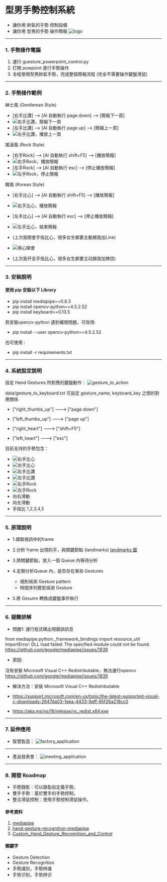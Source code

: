 # 型男手勢控制系統 
* 讓你用 帥氣的手勢 控制設備
* 讓你用 型男的手勢 操作簡報
![logo](img/jpg/hand_gesture_remote_control.jpg)

---
### 1. 手勢操作電腦

1. 運行 guesture_powerpoint_control.py
2. 打開 powpoint 進行手勢操作 
3. 全程使用型男帥氣手勢，完成整個簡報流程 (完全不需要操作鍵盤滑鼠)

---
### 2. 手勢操作範例


紳士風 (Gentleman Style)
* [右手比讚] --> [AI 自動執行 page down] --> [簡報下一頁]
* ![右手比讚，簡報下一頁](img/gif/right_thumb_up.gif)
* [左手比讚] --> [AI 自動執行 page up] --> [簡報上一頁]
* ![左手比讚，播放上一頁](img/gif/left_thumb_up.gif)


搖滾風 (Rock Style)
* [右手Rock] --> [AI 自動執行 shift+F5] --> [播放簡報]
* ![右手Rock，播放簡報](img/gif/right_rock.gif)
* [左手Rock] --> [AI 自動執行 esc] --> [停止播放簡報]
* ![左手Rock，停止簡報](img/gif/left_rock.gif)

韓風 (Korean Style)
* [右手比心] --> [AI 自動執行 shift+F5] --> [播放簡報]
* ![右手比心，播放簡報](img/gif/right_heart.gif)
* [左手比心] --> [AI 自動執行 esc] --> [停止播放簡報]
* ![左手比心，結束簡報](img/gif/left_heart.gif)

* (上次我開會手指比心，很多女生都要主動跟我加Line)
* ![用心開會](img/gif/star_heart_gesture.gif)
* (上次我开会手指比心，很多女生都要主动跟我加微信)

---
### 3. 安裝說明

#### 使用 pip 安裝以下 Library
* pip install mediapipe==0.8.3
* pip install opencv-python==4.5.2.52
* pip install keyboard==0.13.5

若安裝opencv-python 遇到權限問題，可改用:
* pip install --user opencv-python==4.5.2.52

也可使用 :
* pip install -r requirements.txt

---
### 4. 系統設定說明 


設定 Hand Gestures 所對應的鍵盤動作：
![gesture_to_action](img/jpg/gestures_to_actions.jpg)

data/gesture_to_keyboard.txt
可設定 gesture_name, keyboard_key 之間的對應關係

* ["right_thumbs_up"] ---> ["page down"]
* ["left_thumbs_up"] ---> ["page up"]

* ["right_heart"] ---> ["shift+F5"]
* ["left_heart"] ---> ["esc"]

目前支持的手勢包含：

* ![右手比心](img/jpg/right_heart_m.jpg)
* ![左手比心](img/jpg/left_heart_m.jpg)
* ![右手比讚](img/jpg/right_thumb_up_m.jpg)
* ![左手比讚](img/jpg/left_thumb_up_m.jpg)
* ![右手Rock](img/jpg/right_rock_m.jpg)
* ![左手Rock](img/jpg/left_rock_m.jpg)
* 向右滑動
* 向左滑動
* 手指比 1,2,3,4,5

---
### 5. 原理說明


* 1.擷取視訊中的frame
* 2.分析 frame 出現的手，與關鍵節點 (landmarks)
[landmarks 圖](https://google.github.io/mediapipe/images/mobile/hand_landmarks.png)
* 3.將關鍵節點，放入一個 Queue 內等待分析
* 4.定期分析Queue 內，是否存在某些 Gestures
	* 規則偵測 Gesture pattern
	* 時間序列模型偵測 Gesture

* 5.將 Gesutre 轉換成鍵盤事件執行

---
### 6. 疑難排解


* 問題1: 運行程式碼出現錯誤訊息

from mediapipe.python._framework_bindings import resource_util ImportError: DLL load failed: 
The specified module could not be found.
https://github.com/google/mediapipe/issues/1839

* 原因: 

沒有安裝 Microsoft Visual C++ Redistributable，無法運行opencv
https://github.com/google/mediapipe/issues/1839

* 解決方法：安裝 Microsoft Visual C++ Redistributable

* https://support.microsoft.com/en-us/topic/the-latest-supported-visual-c-downloads-2647da03-1eea-4433-9aff-95f26a218cc0
* https://aka.ms/vs/16/release/vc_redist.x64.exe

---
### 7. 延伸應用


* 智慧製造：
![factory_application](img/jpg/factory_application.jpg)
---
* 產品發表會：
![meeting_application](img/jpg/meeting_application.jpg)

---
### 8. 開發 Roadmap
* 手勢錄影：可以錄製自定義手勢。
* 雙手手勢：基於雙手的手勢控制。
* 整合滑鼠控制：使用手勢控制滑鼠操作。

#### 參考資料
1. [mediapipe](https://google.github.io/mediapipe/)
2. [hand-gesture-recognition-mediapipe](https://github.com/kinivi/hand-gesture-recognition-mediapipe)
3. [Custom_Hand_Gesture_Recognition_and_Control](https://github.com/atharvakale31/Custom_Hand_Gesture_Recognition_and_Control)

#### 關鍵字
+ Gesture Detection
+ Gesture Recognition
+ 手勢識別，手勢辨識
+ 手势识别，手势辨识
